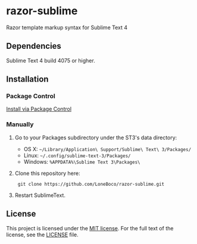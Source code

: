 # razor-sublime
Razor template markup syntax for Sublime Text 4

## Dependencies

Sublime Text 4 build 4075 or higher.

## Installation

### Package Control

[Install via Package Control](https://packagecontrol.io/)

### Manually

1. Go to your Packages subdirectory under the ST3's data directory:
    * OS X: `~/Library/Application\ Support/Sublime\ Text\ 3/Packages/`
    * Linux: `~/.config/sublime-text-3/Packages/`
    * Windows: `%APPDATA%\Sublime Text 3\Packages\`
2. Clone this repository here:

        git clone https://github.com/LoneBoco/razor-sublime.git
3. Restart SublimeText.

## License

This project is licensed under the [MIT license](https://opensource.org/licenses/MIT).  For the full text of the license, see the [LICENSE](LICENSE) file.
